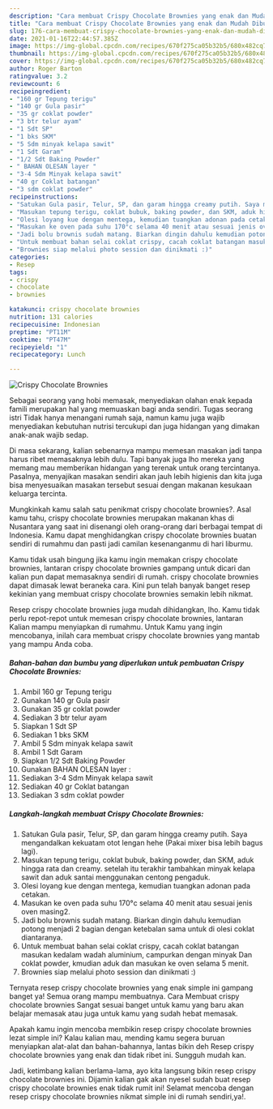 ```yaml
---
description: "Cara membuat Crispy Chocolate Brownies yang enak dan Mudah Dibuat"
title: "Cara membuat Crispy Chocolate Brownies yang enak dan Mudah Dibuat"
slug: 176-cara-membuat-crispy-chocolate-brownies-yang-enak-dan-mudah-dibuat
date: 2021-01-16T22:44:57.385Z
image: https://img-global.cpcdn.com/recipes/670f275ca05b32b5/680x482cq70/crispy-chocolate-brownies-foto-resep-utama.jpg
thumbnail: https://img-global.cpcdn.com/recipes/670f275ca05b32b5/680x482cq70/crispy-chocolate-brownies-foto-resep-utama.jpg
cover: https://img-global.cpcdn.com/recipes/670f275ca05b32b5/680x482cq70/crispy-chocolate-brownies-foto-resep-utama.jpg
author: Roger Barton
ratingvalue: 3.2
reviewcount: 6
recipeingredient:
- "160 gr Tepung terigu"
- "140 gr Gula pasir"
- "35 gr coklat powder"
- "3 btr telur ayam"
- "1 Sdt SP"
- "1 bks SKM"
- "5 Sdm minyak kelapa sawit"
- "1 Sdt Garam"
- "1/2 Sdt Baking Powder"
- " BAHAN OLESAN layer "
- "3-4 Sdm Minyak kelapa sawit"
- "40 gr Coklat batangan"
- "3 sdm coklat powder"
recipeinstructions:
- "Satukan Gula pasir, Telur, SP, dan garam hingga creamy putih. Saya mengandalkan kekuatam otot lengan hehe (Pakai mixer bisa lebih bagus lagi)."
- "Masukan tepung terigu, coklat bubuk, baking powder, dan SKM, aduk hingga rata dan creamy. setelah itu terakhir tambahkan minyak kelapa sawit dan aduk santai menggunakan centong pengaduk."
- "Olesi loyang kue dengan mentega, kemudian tuangkan adonan pada cetakan."
- "Masukan ke oven pada suhu 170°c selama 40 menit atau sesuai jenis oven masing2."
- "Jadi bolu brownis sudah matang. Biarkan dingin dahulu kemudian potong menjadi 2 bagian dengan ketebalan sama untuk di olesi coklat diantaranya."
- "Untuk membuat bahan selai coklat crispy, cacah coklat batangan masukan kedalam wadah aluminium, campurkan dengan minyak Dan coklat powder, kmudian aduk dan masukan ke oven selama 5 menit."
- "Brownies siap melalui photo session dan dinikmati :)"
categories:
- Resep
tags:
- crispy
- chocolate
- brownies

katakunci: crispy chocolate brownies 
nutrition: 131 calories
recipecuisine: Indonesian
preptime: "PT11M"
cooktime: "PT47M"
recipeyield: "1"
recipecategory: Lunch

---
```



![Crispy Chocolate Brownies](https://img-global.cpcdn.com/recipes/670f275ca05b32b5/680x482cq70/crispy-chocolate-brownies-foto-resep-utama.jpg)

Sebagai seorang yang hobi memasak, menyediakan olahan enak kepada famili merupakan hal yang memuaskan bagi anda sendiri. Tugas seorang istri Tidak hanya menangani rumah saja, namun kamu juga wajib menyediakan kebutuhan nutrisi tercukupi dan juga hidangan yang dimakan anak-anak wajib sedap.

Di masa  sekarang, kalian sebenarnya mampu memesan masakan jadi tanpa harus ribet memasaknya lebih dulu. Tapi banyak juga lho mereka yang memang mau memberikan hidangan yang terenak untuk orang tercintanya. Pasalnya, menyajikan masakan sendiri akan jauh lebih higienis dan kita juga bisa menyesuaikan masakan tersebut sesuai dengan makanan kesukaan keluarga tercinta. 



Mungkinkah kamu salah satu penikmat crispy chocolate brownies?. Asal kamu tahu, crispy chocolate brownies merupakan makanan khas di Nusantara yang saat ini disenangi oleh orang-orang dari berbagai tempat di Indonesia. Kamu dapat menghidangkan crispy chocolate brownies buatan sendiri di rumahmu dan pasti jadi camilan kesenanganmu di hari liburmu.

Kamu tidak usah bingung jika kamu ingin memakan crispy chocolate brownies, lantaran crispy chocolate brownies gampang untuk dicari dan kalian pun dapat memasaknya sendiri di rumah. crispy chocolate brownies dapat dimasak lewat beraneka cara. Kini pun telah banyak banget resep kekinian yang membuat crispy chocolate brownies semakin lebih nikmat.

Resep crispy chocolate brownies juga mudah dihidangkan, lho. Kamu tidak perlu repot-repot untuk memesan crispy chocolate brownies, lantaran Kalian mampu menyiapkan di rumahmu. Untuk Kamu yang ingin mencobanya, inilah cara membuat crispy chocolate brownies yang mantab yang mampu Anda coba.

<!--inarticleads1-->

##### Bahan-bahan dan bumbu yang diperlukan untuk pembuatan Crispy Chocolate Brownies:

1. Ambil 160 gr Tepung terigu
1. Gunakan 140 gr Gula pasir
1. Gunakan 35 gr coklat powder
1. Sediakan 3 btr telur ayam
1. Siapkan 1 Sdt SP
1. Sediakan 1 bks SKM
1. Ambil 5 Sdm minyak kelapa sawit
1. Ambil 1 Sdt Garam
1. Siapkan 1/2 Sdt Baking Powder
1. Gunakan  BAHAN OLESAN layer :
1. Sediakan 3-4 Sdm Minyak kelapa sawit
1. Sediakan 40 gr Coklat batangan
1. Sediakan 3 sdm coklat powder




<!--inarticleads2-->

##### Langkah-langkah membuat Crispy Chocolate Brownies:

1. Satukan Gula pasir, Telur, SP, dan garam hingga creamy putih. Saya mengandalkan kekuatam otot lengan hehe (Pakai mixer bisa lebih bagus lagi).
1. Masukan tepung terigu, coklat bubuk, baking powder, dan SKM, aduk hingga rata dan creamy. setelah itu terakhir tambahkan minyak kelapa sawit dan aduk santai menggunakan centong pengaduk.
1. Olesi loyang kue dengan mentega, kemudian tuangkan adonan pada cetakan.
1. Masukan ke oven pada suhu 170°c selama 40 menit atau sesuai jenis oven masing2.
1. Jadi bolu brownis sudah matang. Biarkan dingin dahulu kemudian potong menjadi 2 bagian dengan ketebalan sama untuk di olesi coklat diantaranya.
1. Untuk membuat bahan selai coklat crispy, cacah coklat batangan masukan kedalam wadah aluminium, campurkan dengan minyak Dan coklat powder, kmudian aduk dan masukan ke oven selama 5 menit.
1. Brownies siap melalui photo session dan dinikmati :)




Ternyata resep crispy chocolate brownies yang enak simple ini gampang banget ya! Semua orang mampu membuatnya. Cara Membuat crispy chocolate brownies Sangat sesuai banget untuk kamu yang baru akan belajar memasak atau juga untuk kamu yang sudah hebat memasak.

Apakah kamu ingin mencoba membikin resep crispy chocolate brownies lezat simple ini? Kalau kalian mau, mending kamu segera buruan menyiapkan alat-alat dan bahan-bahannya, lantas bikin deh Resep crispy chocolate brownies yang enak dan tidak ribet ini. Sungguh mudah kan. 

Jadi, ketimbang kalian berlama-lama, ayo kita langsung bikin resep crispy chocolate brownies ini. Dijamin kalian gak akan nyesel sudah buat resep crispy chocolate brownies enak tidak rumit ini! Selamat mencoba dengan resep crispy chocolate brownies nikmat simple ini di rumah sendiri,ya!.

